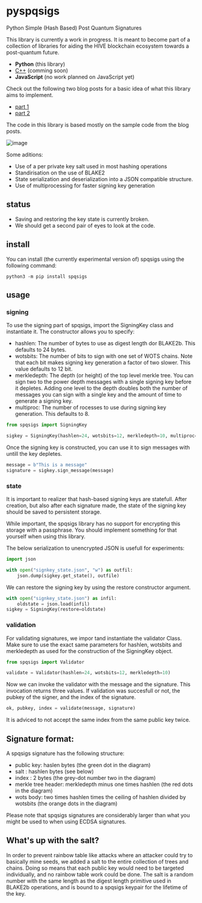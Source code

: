 # pyspqsigs
Python Simple (Hash Based) Post Quantum Signatures

This library is currently a work in progress. It is meant to become part of a collection of libraries for aiding the HIVE blockchain ecosystem towards a post-quantum future.

* **Python** (this library)
* [C++](https://github.com/pibara/spq-sigs) (comming soon)
* **JavaScript** (no work planned on JavaScript yet)

Check out the following two blog posts for a basic idea of what this library aims to implement.

* [part 1](https://hive.blog/hive-161707/@pibara/a-practical-introduction-into-hash-based-signatures-using-python-part-one)
* [part 2](https://hive.blog/hive-161707/@pibara/a-practical-introduction-into-hash-based-signatures-using-python-part-two)

The code in this library is based mostly on the sample code from the blog posts.

![image](https://user-images.githubusercontent.com/289546/114308898-ab79b300-9ae5-11eb-99bb-c4603b1a07f3.png)


Some aditions:

* Use of a per private key salt used in most hashing operations
* Standirisation on the use of BLAKE2
* State serialization and deserialization into a JSON compatible structure.
* Use of multiprocessing for faster signing key generation

## status

* Saving and restoring the key state is currently broken.
* We should get a second pair of eyes to look at the code.

## install

You can install (the currently experimental version of) spqsigs using the following command:

```
python3 -m pip install spqsigs
```

## usage

### signing

To use the signing part of spqsigs, import the SigningKey class and instantiate it.
The constructor allows you to specify:

* hashlen: The number of bytes to use as digest length dor BLAKE2b. This defaults to 24 bytes.
* wotsbits: The number of bits to sign with one set of WOTS chains. Note that each bit makes signing key generation a factor of two slower. This value defaults to 12 bit.
* merkledepth: The depth (or height) of the top level merkle tree. You can sign two to the power depth messages with a single signing key before it depletes. Adding one level to the depth doubles both the number of messages you can sign with a single key and the amount of time to generate a signing key.
* multiproc: The number of rocesses to use during signing key generation. This defaults to 8.
            
```python
from spqsigs import SigningKey

sigkey = SigningKey(hashlen=24, wotsbits=12, merkledepth=10, multiproc=4)
```

Once the signing key is constructed, you can use it to sign messages with untill the key depletes.

```python
message = b"This is a message"
signature = sigkey.sign_message(message)
```

### state

It is important to realizer that hash-based signing keys are statefull. After creation, but also after each signature made, the state of the signing key should be saved to persistent storage. 

While important, the spqsigs library has no support for encrypting this storage with a passphrase. You should implement something for that yourself when using this library.

The below serialization to unencrypted JSON is usefull for experiments: 

```python
import json

with open("signkey_state.json", "w") as outfil:
    json.dump(sigkey.get_state(), outfile)
```

We can restore the signing key by using the restore constructor argument.
```python
with open("signkey_state.json") as infil:
    oldstate = json.load(infil)
sigkey = SigningKey(restore=oldstate)
````

### validation

For validating signatures, we impor tand instantiate the validator Class.
Make sure to use the exact same parameters for hashlen, wotsbits and merkledepth as used for the 
construction of the SigningKey object.

```python
from spqsigs import Validator

validate = Validator(hashlen=24, wotsbits=12, merkledepth=10)
```

Now we can invoke the validator with the message and the signature. This invocation returns three values. If validation was succesfull or not, the pubkey of the signer, and the index of the signature.

```python
ok, pubkey, index = validate(message, signature)
```

It is adviced to not accept the same index from the same public key twice.

## Signature format:

A spqsigs signature has the following structure:

* public key: haslen bytes (the green dot in the diagram)
* salt : hashlen bytes (see below)
* index : 2 bytes (the grey-dot number two in the diagram)
* merkle tree header: merkledepth minus one times hashlen (the red dots in the diagram)
* wots body: two times hashlen times the ceiling of hashlen divided by wotsbits (the orange dots in the diagram)

Please note that spqsigs signatures are considerably larger than what you might be used to when using ECDSA signatures. 

## What's up with the salt?

In order to prevent rainbow table like attacks where an attacker could try to basically mine seeds, we added a salt to the entire collection of trees and chains. Doing so means that each public key would need to be targeted individually, and no rainbow table work could be done. The salt is a random number with the same length as the digest length primitive used in BLAKE2b operations, and is bound to a spqsigs keypair for the lifetime of the key.
